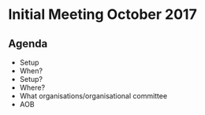 # Initial Meeting October 2017

## Agenda

* Setup 
* When?
* Setup?
* Where?
* What organisations/organisational committee
* AOB

